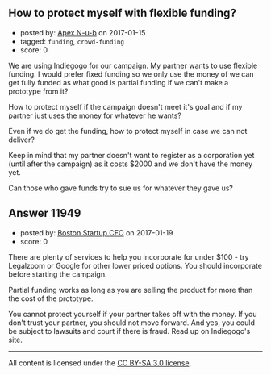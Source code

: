 ## How to protect myself with flexible funding?

- posted by: [Apex N-u-b](https://stackexchange.com/users/7796589/apex-n-u-b) on 2017-01-15
- tagged: `funding`, `crowd-funding`
- score: 0

We are using Indiegogo for our campaign. My partner wants to use flexible funding. I would prefer fixed funding so we only use the money of we can get fully funded as what good is partial funding if we can't make a prototype from it?

How to protect myself if the campaign doesn't meet it's goal and if my partner just uses the money for whatever he wants? 

Even if we do get the funding, how to protect myself in case we can not deliver?

Keep in mind that my partner doesn't want to register as a corporation yet (until after the campaign) as it costs $2000 and we don't have the money yet.

Can those who gave funds try to sue us for whatever they gave us? 


## Answer 11949

- posted by: [Boston Startup CFO](https://stackexchange.com/users/9992633/boston-startup-cfo) on 2017-01-19
- score: 0

There are plenty of services to help you incorporate for under $100 - try Legalzoom or Google for other lower priced options.  You should incorporate before starting the campaign.

Partial funding works as long as you are selling the product for more than the cost of the prototype.  

You cannot protect yourself if your partner takes off with the money.  If you don't trust your partner, you should not move forward.  And yes, you could be subject to lawsuits and court if there is fraud.  Read up on Indiegogo's site.



---

All content is licensed under the [CC BY-SA 3.0 license](https://creativecommons.org/licenses/by-sa/3.0/).
